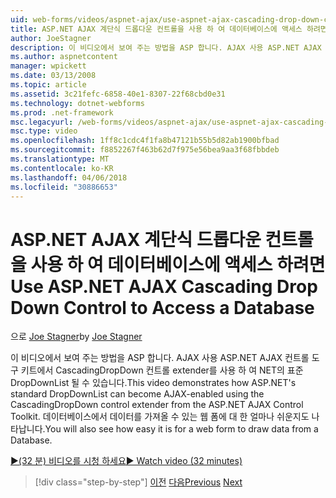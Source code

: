 ```yaml
---
uid: web-forms/videos/aspnet-ajax/use-aspnet-ajax-cascading-drop-down-control-to-access-a-database
title: ASP.NET AJAX 계단식 드롭다운 컨트롤을 사용 하 여 데이터베이스에 액세스 하려면 | Microsoft Docs
author: JoeStagner
description: 이 비디오에서 보여 주는 방법을 ASP 합니다. AJAX 사용 ASP.NET AJAX 제어에서 CascadingDropDown 컨트롤 extender를 사용 하 여 NET의 표준 DropDownList 될 수 있습니다...
ms.author: aspnetcontent
manager: wpickett
ms.date: 03/13/2008
ms.topic: article
ms.assetid: 3c21fefc-6858-40e1-8307-22f68cbd0e31
ms.technology: dotnet-webforms
ms.prod: .net-framework
msc.legacyurl: /web-forms/videos/aspnet-ajax/use-aspnet-ajax-cascading-drop-down-control-to-access-a-database
msc.type: video
ms.openlocfilehash: 1ff8c1cdc4f1fa8b47121b55b5d82ab1900bfbad
ms.sourcegitcommit: f8852267f463b62d7f975e56bea9aa3f68fbbdeb
ms.translationtype: MT
ms.contentlocale: ko-KR
ms.lasthandoff: 04/06/2018
ms.locfileid: "30886653"
---
```

<a name="use-aspnet-ajax-cascading-drop-down-control-to-access-a-database"></a><span data-ttu-id="bd84f-103">ASP.NET AJAX 계단식 드롭다운 컨트롤을 사용 하 여 데이터베이스에 액세스 하려면</span><span class="sxs-lookup"><span data-stu-id="bd84f-103">Use ASP.NET AJAX Cascading Drop Down Control to Access a Database</span></span>
====================
<span data-ttu-id="bd84f-104">으로 [Joe Stagner](https://github.com/JoeStagner)</span><span class="sxs-lookup"><span data-stu-id="bd84f-104">by [Joe Stagner](https://github.com/JoeStagner)</span></span>

<span data-ttu-id="bd84f-105">이 비디오에서 보여 주는 방법을 ASP 합니다. AJAX 사용 ASP.NET AJAX 컨트롤 도구 키트에서 CascadingDropDown 컨트롤 extender를 사용 하 여 NET의 표준 DropDownList 될 수 있습니다.</span><span class="sxs-lookup"><span data-stu-id="bd84f-105">This video demonstrates how ASP.NET's standard DropDownList can become AJAX-enabled using the CascadingDropDown control extender from the ASP.NET AJAX Control Toolkit.</span></span> <span data-ttu-id="bd84f-106">데이터베이스에서 데이터를 가져올 수 있는 웹 폼에 대 한 얼마나 쉬운지도 나타납니다.</span><span class="sxs-lookup"><span data-stu-id="bd84f-106">You will also see how easy it is for a web form to draw data from a Database.</span></span>

[<span data-ttu-id="bd84f-107">&#9654;(32 분) 비디오를 시청 하세요</span><span class="sxs-lookup"><span data-stu-id="bd84f-107">&#9654; Watch video (32 minutes)</span></span>](https://channel9.msdn.com/Blogs/ASP-NET-Site-Videos/use-aspnet-ajax-cascading-drop-down-control-to-access-a-database)

> [!div class="step-by-step"]
> <span data-ttu-id="bd84f-108">[이전](two-simple-techniques-for-triggering-updates-to-update-panels.md)
> [다음](implement-infinite-data-patterns-in-ajax.md)</span><span class="sxs-lookup"><span data-stu-id="bd84f-108">[Previous](two-simple-techniques-for-triggering-updates-to-update-panels.md)
[Next](implement-infinite-data-patterns-in-ajax.md)</span></span>
